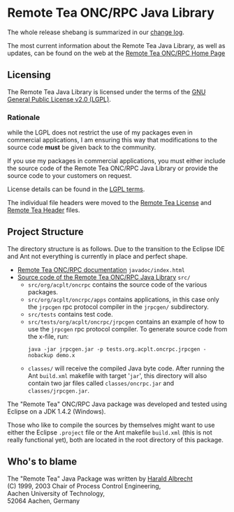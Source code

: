 # Remote Tea ONC/RPC Java Library

The whole release shebang is summarized in our [change log].

The most current information about the Remote Tea Java Library, as well as updates, can be found on the web at the [Remote Tea ONC/RPC Home Page]

## Licensing

The Remote Tea Java Library is licensed under the terms of the [GNU General Public License v2.0 (LGPL)].

### Rationale

while the LGPL does not restrict the use of my packages even in commercial applications, I am ensuring this way that modifications to the source code __must__ be given back to the community.

If you use my packages in commercial applications, you must either include the source code of the Remote Tea ONC/RPC Java Library or provide the source code to your customers on request. 

License details can be found in the [LGPL terms].

The individual file headers were moved to the [Remote Tea License] and [Remote Tea Header] files.

## Project Structure

The directory structure is as follows. Due to the transition to the Eclipse IDE and Ant not everything is currently in place and perfect shape.

* [Remote Tea ONC/RPC documentation] `javadoc/index.html`
* [Source code of the Remote Tea ONC/RPC Java Library] `src/`
    * `src/org/acplt/oncrpc` contains the source code of the various packages.
    * `src/org/acplt/oncrpc/apps` contains applications, in this case only the 
    `jrpcgen` rpc protocol compiler in the `jrpcgen/` subdirectory.
    * `src/tests` contains test code.
    * `src/tests/org/acplt/oncrpc/jrpcgen` contains an example of how to use the `jrpcgen` rpc protocol compiler. To generate source code from the x-file, run:
        ```
        java -jar jrpcgen.jar -p tests.org.acplt.oncrpc.jrpcgen -nobackup demo.x
        ```
    * `classes/` will receive the compiled Java byte code. After running the Ant `build.xml` makefile with target '`jar`', this directory will also contain two jar files called `classes/oncrpc.jar` and `classes/jrpcgen.jar`.

The "Remote Tea" ONC/RPC Java package was developed and tested using Eclipse on a JDK&nbsp;1.4.2 (Windows).

Those who like to compile the sources by themselves might want to use either the Eclipse `.project` file or the Ant makefile `build.xml` (this is not really functional yet), both are located in the root directory of this package.

## Who's to blame

The "Remote Tea" Java Package was written by [Harald Albrecht]  
(C)&nbsp;1999, 2003 Chair of Process Control Engineering,  
Aachen University of Technology,  
52064 Aachen, Germany  

[GNU General Public License v2.0 (LGPL)]: https://github.com/remotetea/remotetea/blob/master/COPYING.LIB
[LGPL terms]: https://github.com/remotetea/remotetea/blob/master/COPYING.LIB
[change log]: https://github.com/remotetea/remotetea/blob/master/changelog.html
[Remote Tea ONC/RPC Home Page]: "http://remotetea.sourceforge.net"
[Remote Tea ONC/RPC documentation]: https://github.com/remotetea/remotetea/blob/master/javadoc/index.html
[Source code of the Remote Tea ONC/RPC Java Library]: https://github.com/remotetea/remotetea/blob/master/src
[Harald Albrecht]: mailto:harald@plt.rwth-aachen.de

[Remote Tea Header]: src/rpc/RemoteTeaHeader  
[Remote Tea License]: RemoteTeaLicense

